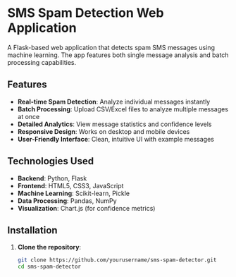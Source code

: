 # SMS Spam Detection Web Application

A Flask-based web application that detects spam SMS messages using machine learning. The app features both single message analysis and batch processing capabilities.

## Features

- **Real-time Spam Detection**: Analyze individual messages instantly
- **Batch Processing**: Upload CSV/Excel files to analyze multiple messages at once
- **Detailed Analytics**: View message statistics and confidence levels
- **Responsive Design**: Works on desktop and mobile devices
- **User-Friendly Interface**: Clean, intuitive UI with example messages

## Technologies Used

- **Backend**: Python, Flask
- **Frontend**: HTML5, CSS3, JavaScript
- **Machine Learning**: Scikit-learn, Pickle
- **Data Processing**: Pandas, NumPy
- **Visualization**: Chart.js (for confidence metrics)

## Installation

1. **Clone the repository**:
   ```bash
   git clone https://github.com/yourusername/sms-spam-detector.git
   cd sms-spam-detector
